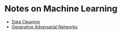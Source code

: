 # Notes on Machine Learning

* [Data Cleaning](data-cleaning.ipynb)
* [Generative Adversarial Networks](https://nbviewer.jupyter.org/github/thomd/on-machine-learning/blob/master/gan.ipynb)
